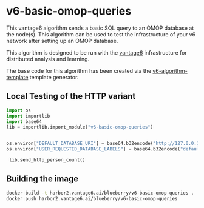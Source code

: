 
# v6-basic-omop-queries

This vantage6 algorithm sends a basic SQL query to an OMOP database at the node(s). This algorithm can be used to test the infrastructure of your v6 network after setting up an OMOP database.

This algorithm is designed to be run with the [vantage6](https://vantage6.ai)
infrastructure for distributed analysis and learning.

The base code for this algorithm has been created via the
[v6-algorithm-template](https://github.com/vantage6/v6-algorithm-template)
template generator.


## Local Testing of the HTTP variant
```python
import os
import importlib
import base64
lib = importlib.import_module("v6-basic-omop-queries")


os.environ["DEFAULT_DATABASE_URI"] = base64.b32encode("http://127.0.0.1:5000".encode('utf-8')).decode("ascii")
os.environ["USER_REQUESTED_DATABASE_LABELS"] = base64.b32encode("default".encode('utf-8')).decode("ascii")

 lib.send_http_person_count()
 ```

 ## Building the image

```bash
docker build -t harbor2.vantage6.ai/blueberry/v6-basic-omop-queries .
docker push harbor2.vantage6.ai/blueberry/v6-basic-omop-queries
```